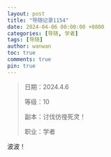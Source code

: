 ```yaml
---
layout: post
title: "导随记录1154"
date: 2024-04-06 00:00:00 +0800
categories: [导随, 学者]
tags: [导随]
author: wanwan
toc: true
comments: true
pin: true
---
```

> 日期：2024.4.6
>
> 等级：10
>
> 副本：讨伐彷徨死灵！
>
> 职业：学者

波波！
